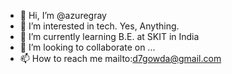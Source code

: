 - 👋 Hi, I’m @azuregray
- 👀 I’m interested in tech. Yes, Anything.
- 🌱 I’m currently learning B.E. at SKIT in India
- 💞️ I’m looking to collaborate on ...
- 📫 How to reach me mailto:d7gowda@gmail.com

<!---
azuregray/azuregray is a ✨ special ✨ repository because its `README.md` (this file) appears on your GitHub profile.
You can click the Preview link to take a look at your changes.
--->
